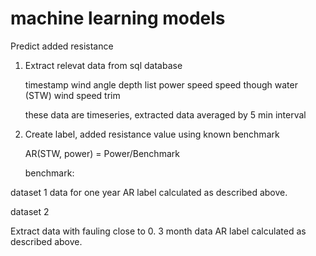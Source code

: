# machine learning models

Predict added resistance

1. Extract relevat data from sql database
   
   timestamp
   wind angle
   depth list 
   power
   speed
   speed though water (STW)
   wind speed 
   trim
   
   these data are timeseries, extracted data averaged by 5 min interval
   
2.  Create label, added resistance value using known benchmark

    AR(STW, power) = Power/Benchmark
    
    benchmark:

dataset 1 
data for one year
AR label calculated as described above.

dataset 2

Extract data with fauling close to 0. 3 month data
AR label calculated as described above.
   



